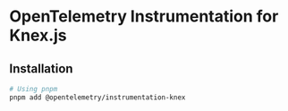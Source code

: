 # OpenTelemetry Instrumentation for Knex.js

## Installation

```sh
# Using pnpm
pnpm add @opentelemetry/instrumentation-knex
```

<!--
'@opentelemetry/instrumentation-knex': {
  enabled: false,
},
-->
